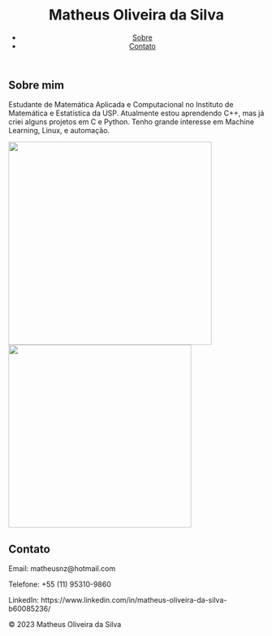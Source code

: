 <!DOCTYPE html>
<html>
<head>
  <meta charset="UTF-8">
  <link rel="stylesheet" type="text/css" href="style.css">
</head>
<body>
  <header>
    <h1>Matheus Oliveira da Silva</h1>
    <nav>
      <ul>
        <li><a href="#Sobre">Sobre</a></li>
        <li><a href="#Contato">Contato</a></li>
      </ul>
    </nav>
  </header>

  <section id="Sobre">
    <h2>Sobre mim</h2>
    <p>Estudante de Matemática Aplicada e Computacional no Instituto de Matemática e Estatística da USP. Atualmente estou aprendendo C++, mas já criei alguns projetos em C e Python. Tenho grande interesse em Machine Learning, Linux, e automação.</p>
    <img src="https://github-readme-stats.vercel.app/api?username=matheus-osilva&show_icons=true&theme=blue-green" width="400">
    <img src="https://github-readme-stats.vercel.app/api/top-langs/?username=matheus-osilva&layout=compact&theme=blue-green&hide=html" width="360">
  </section>

  <section id="Contato">
    <h2>Contato</h2>
    <p>Email: matheusnz@hotmail.com</p>
    <p>Telefone: +55 (11) 95310-9860</p>
    <p>LinkedIn: https://www.linkedin.com/in/matheus-oliveira-da-silva-b60085236/</p>
  </section>
  </section>


  <footer>
    <p>&copy; 2023 Matheus Oliveira da Silva</p>
  </footer>

</body>
</html>
